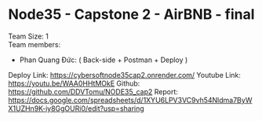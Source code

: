 # Node35 - Capstone 2 - AirBNB - final

Team Size: 1 <br>
Team members:

- Phan Quang Đức: ( Back-side + Postman + Deploy )

Deploy Link: https://cybersoftnode35cap2.onrender.com/
Youtube Link: https://youtu.be/WAA0HHtMOkE
Github: https://github.com/DDVTomu/NODE35_cap2
Report: https://docs.google.com/spreadsheets/d/1XYU6LPV3VC9vh54Nldma7ByWX1UZHn9K-iy8GgOURi0/edit?usp=sharing
